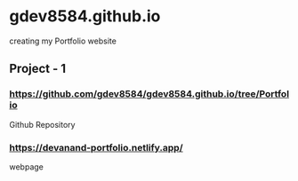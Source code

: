 # gdev8584.github.io
creating my Portfolio website

## Project - 1
### https://github.com/gdev8584/gdev8584.github.io/tree/Portfolio
Github Repository
### https://devanand-portfolio.netlify.app/
webpage

